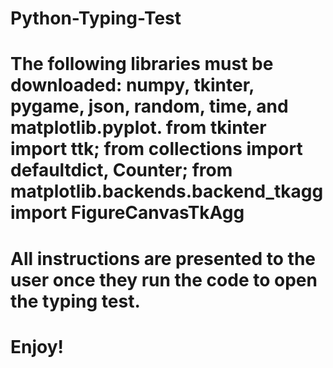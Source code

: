 # Python-Typing-Test
# The following libraries must be downloaded: numpy, tkinter, pygame, json, random, time, and matplotlib.pyplot. from tkinter import ttk; from collections import defaultdict, Counter; from matplotlib.backends.backend_tkagg import FigureCanvasTkAgg
# All instructions are presented to the user once they run the code to open the typing test.
# Enjoy!

